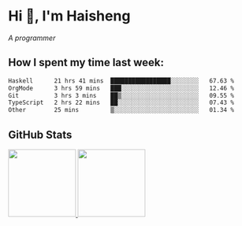 
# Hi 👋, I'm Haisheng

*A programmer*



## How I spent my time last week:
<!--START_SECTION:waka-->

```txt
Haskell      21 hrs 41 mins  █████████████████░░░░░░░░   67.63 %
OrgMode      3 hrs 59 mins   ███░░░░░░░░░░░░░░░░░░░░░░   12.46 %
Git          3 hrs 3 mins    ██▒░░░░░░░░░░░░░░░░░░░░░░   09.55 %
TypeScript   2 hrs 22 mins   ██░░░░░░░░░░░░░░░░░░░░░░░   07.43 %
Other        25 mins         ▒░░░░░░░░░░░░░░░░░░░░░░░░   01.34 %
```

<!--END_SECTION:waka-->

## GitHub Stats

<a href="https://github.com/hw202207">
  <img height="137px" src="https://github-readme-stats.vercel.app/api?username=hw202207&hide_title=false&hide_border=true&show_icons=true&include_all_commits=true&count_private=true&line_height=21&theme=" />
  <img height="137px" src="https://github-readme-stats.vercel.app/api/top-langs/?username=hw202207&hide_title=true&hide_border=true&layout=compact&langs_count=6&theme=" />
</a>
